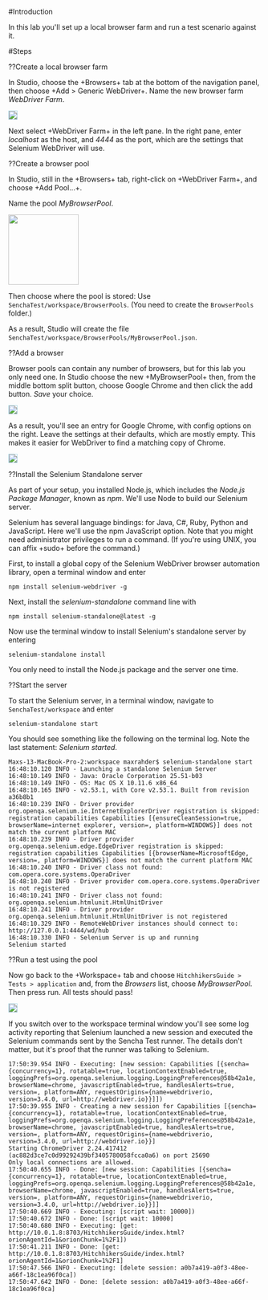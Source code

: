 #Introduction

In this lab you'll set up a local browser farm and run a test 
scenario against it. 

#Steps

??Create a local browser farm

In Studio, choose the +Browsers+ tab at the bottom of the navigation panel, then choose +Add > Generic WebDriver+.
Name the new browser farm *WebDriver Farm*.


<img 
src="resources/images/senchatest/BrowserFarmGeneric.jpg" 
style="border: thin solid lightblue; " 
/> 

Next select +WebDriver Farm+ in the left pane. In the right pane, enter *localhost* as the host, and *4444* as the port, which are the settings that
Selenium WebDriver will use.

??Create a browser pool

In Studio, still in the +Browsers+ tab, right-click on +WebDriver Farm+, and choose +Add Pool...+.

Name the pool *MyBrowserPool*.

<img 
src="resources/images/senchatest/NameYourBrowserPool.jpg" 
height="140"
/> 

Then choose where the pool is stored: Use `SenchaTest/workspace/BrowserPools`. 
(You need to create the `BrowserPools` folder.)

As a result, Studio will create the file `SenchaTest/workspace/BrowserPools/MyBrowserPool.json`.


??Add a browser


Browser pools can contain any number of browsers, but for this lab you only need one. In Studio choose
the new +MyBrowserPool+ then, from the middle bottom split button, choose Google Chrome and then click the add button. *Save* your choice.

<img 
src="resources/images/senchatest/BrowserPoolAddBrowser.png" 
style="border: thin solid lightblue; "
/> 

As a result, you'll see an entry for Google Chrome, with config options on the right. Leave the settings at their
defaults, which are mostly empty. This makes it easier for WebDriver to find a matching copy of Chrome.

<img 
src="resources/images/senchatest/BrowserPoolChrome.png" 
style="border: thin solid lightblue; "
/> 


??Install the Selenium Standalone server

As part of your setup, you installed Node.js, which includes the *Node.js Package Manager*, known as *npm*. We'll use Node to build our Selenium server.

Selenium has several language bindings: for Java, C#, Ruby, Python and JavaScript. Here we'll use the npm JavaScript option. 
Note that you might need administrator privileges to run a command. (If you're using UNIX, you can affix +sudo+ before the command.)

First, to install a global copy of the Selenium WebDriver browser automation library, open a terminal window and enter

    npm install selenium-webdriver -g

Next, install the *selenium-standalone* command line with

    npm install selenium-standalone@latest -g

Now use the terminal window to install Selenium's standalone server by entering

    selenium-standalone install

You only need to install the Node.js package and the server one time.



??Start the server

To start the Selenium server, in a terminal window, navigate to `SenchaTest/workspace` and enter

    selenium-standalone start

You should see something like the following on the terminal log. Note the last statement: *Selenium started*.

    Maxs-13-MacBook-Pro-2:workspace maxrahder$ selenium-standalone start
    16:48:10.120 INFO - Launching a standalone Selenium Server
    16:48:10.149 INFO - Java: Oracle Corporation 25.51-b03
    16:48:10.149 INFO - OS: Mac OS X 10.11.6 x86_64
    16:48:10.165 INFO - v2.53.1, with Core v2.53.1. Built from revision a36b8b1
    16:48:10.239 INFO - Driver provider org.openqa.selenium.ie.InternetExplorerDriver registration is skipped:
    registration capabilities Capabilities [{ensureCleanSession=true, browserName=internet explorer, version=, platform=WINDOWS}] does not match the current platform MAC
    16:48:10.239 INFO - Driver provider org.openqa.selenium.edge.EdgeDriver registration is skipped:
    registration capabilities Capabilities [{browserName=MicrosoftEdge, version=, platform=WINDOWS}] does not match the current platform MAC
    16:48:10.240 INFO - Driver class not found: com.opera.core.systems.OperaDriver
    16:48:10.240 INFO - Driver provider com.opera.core.systems.OperaDriver is not registered
    16:48:10.241 INFO - Driver class not found: org.openqa.selenium.htmlunit.HtmlUnitDriver
    16:48:10.241 INFO - Driver provider org.openqa.selenium.htmlunit.HtmlUnitDriver is not registered
    16:48:10.329 INFO - RemoteWebDriver instances should connect to: http://127.0.0.1:4444/wd/hub
    16:48:10.330 INFO - Selenium Server is up and running
    Selenium started


??Run a test using the pool

Now go back to the +Workspace+ tab and choose `HitchhikersGuide > Tests > application` and, from the *Browsers* list, choose
*MyBrowserPool*. Then press run. All tests should pass!

<img 
src="resources/images/senchatest/StudioRunBrowserPool.jpg" 
style="border: thin solid lightblue; "
/> 

If you switch over to the workspace terminal window you'll see some log activity reporting that Selenium
launched a new session and executed the Selenium commands sent by the Sencha Test runner. The details
don't matter, but it's proof that the runner was talking to Selenium.

    17:50:39.954 INFO - Executing: [new session: Capabilities [{sencha={concurrency=1}, rotatable=true, locationContextEnabled=true, loggingPrefs=org.openqa.selenium.logging.LoggingPreferences@58b42a1e, browserName=chrome, javascriptEnabled=true, handlesAlerts=true, version=, platform=ANY, requestOrigins={name=webdriverio, version=3.4.0, url=http://webdriver.io}}]])
    17:50:39.955 INFO - Creating a new session for Capabilities [{sencha={concurrency=1}, rotatable=true, locationContextEnabled=true, loggingPrefs=org.openqa.selenium.logging.LoggingPreferences@58b42a1e, browserName=chrome, javascriptEnabled=true, handlesAlerts=true, version=, platform=ANY, requestOrigins={name=webdriverio, version=3.4.0, url=http://webdriver.io}}]
    Starting ChromeDriver 2.24.417412 (ac882d3ce7c0d99292439bf3405780058fcca0a6) on port 25690
    Only local connections are allowed.
    17:50:40.655 INFO - Done: [new session: Capabilities [{sencha={concurrency=1}, rotatable=true, locationContextEnabled=true, loggingPrefs=org.openqa.selenium.logging.LoggingPreferences@58b42a1e, browserName=chrome, javascriptEnabled=true, handlesAlerts=true, version=, platform=ANY, requestOrigins={name=webdriverio, version=3.4.0, url=http://webdriver.io}}]]
    17:50:40.669 INFO - Executing: [script wait: 10000])
    17:50:40.672 INFO - Done: [script wait: 10000]
    17:50:40.680 INFO - Executing: [get: http://10.0.1.8:8703/HitchhikersGuide/index.html?orionAgentId=1&orionChunk=1%2F1])
    17:50:41.211 INFO - Done: [get: http://10.0.1.8:8703/HitchhikersGuide/index.html?orionAgentId=1&orionChunk=1%2F1]
    17:50:47.566 INFO - Executing: [delete session: a0b7a419-a0f3-48ee-a66f-18c1ea96f0ca])
    17:50:47.642 INFO - Done: [delete session: a0b7a419-a0f3-48ee-a66f-18c1ea96f0ca]


